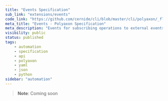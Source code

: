 ```yaml
---
title: "Events Specification"
sub_link: "extensions/events"
code_link: "https://github.com/cernide/cli/blob/master/cli/polyaxon/_flow/events/__init__.py"
meta_title: "Events - Polyaxon Specification"
meta_description: "Events for subscribing operations to external events or internal triggers and conditions."
visibility: public
status: published
tags:
    - automation
    - specification
    - api
    - polyaxon
    - yaml
    - json
    - python
sidebar: "automation"
---
```


> **Note**: Coming soon

